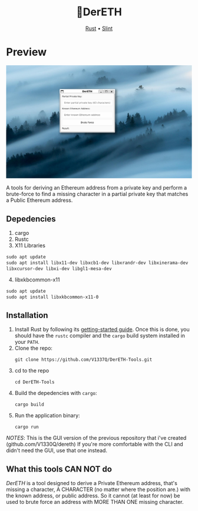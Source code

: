 <h1 align="center">🔧DerETH</h1>

<p align="center">
  <a href="github.com/V1337Q/DerETH-Tools">
    <!-- <img alt="Solana" src="https://i.imgur.com/wN6yeel.png" width="250" /> -->
  </a>
</p>

<div align="center">
	<a href="https://www.rust-lang.org/tools/install">Rust</a>
  <span> • </span>
    	<a href="https://docs.slint.dev/latest/docs/slint/">Slint</a>
  <p></p>
</div> 

# Preview

![Alt text](./images/Preview1.png)

A tools for deriving an Ethereum address from a private key and perform a brute-force to find a missing character in a partial private key that matches a Public Ethereum address.

## Depedencies

1. cargo
2. Rustc
3. X11 Libraries
```
sudo apt update
sudo apt install libx11-dev libxcb1-dev libxrandr-dev libxinerama-dev libxcursor-dev libxi-dev libgl1-mesa-dev
``` 
4. libxkbcommon-x11
```
sudo apt update
sudo apt install libxkbcommon-x11-0
```

## Installation

1. Install Rust by following its [getting-started guide](https://www.rust-lang.org/learn/get-started).
   Once this is done, you should have the `rustc` compiler and the `cargo` build system installed in your `PATH`.
2. Clone the repo:
    ``` 
    git clone https://github.com/V1337Q/DerETH-Tools.git
    ``` 
3. cd to the repo
    ``` 
    cd DerETH-Tools
    ```
4. Build the depedencies with `cargo`:
    ```
    cargo build
    ```
5. Run the application binary:
    ```
    cargo run
    ```
*NOTES*: This is the GUI version of the previous repository that i've created (github.com/V1330Q/dereth) If you're more comfortable with the CLI and didn't need the GUI, use that one instead.

## What this tools CAN NOT do
*DerETH* is a tool designed to derive a Private Ethereum address, that's missing a character, A CHARACTER (no matter where the position are.) with the known address, or public address. So it cannot (at least for now) be used to brute force an address with MORE THAN ONE missing character. 
